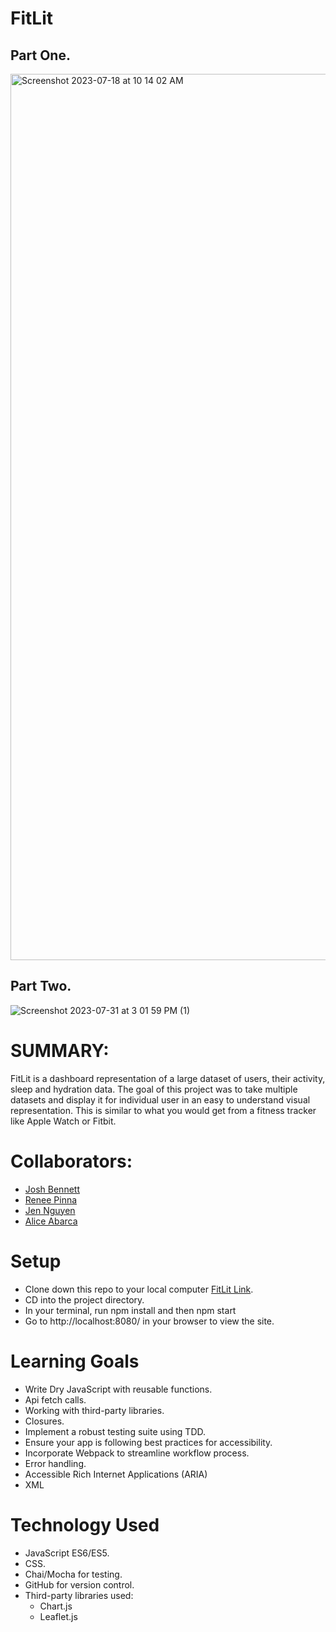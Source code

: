 # FitLit
## Part One.
<img width="1418" alt="Screenshot 2023-07-18 at 10 14 02 AM" src="https://github.com/JoshBennett793/fitlit/assets/123991375/00e99a1c-c7dd-4c76-8642-b683f05bc02d">

## Part Two.
![Screenshot 2023-07-31 at 3 01 59 PM (1)](https://github.com/JoshBennett793/fitlit/assets/123991375/d67b1c21-770e-4ffa-a4dd-615a7146c36e)

# SUMMARY:
FitLit is a dashboard representation of a large dataset of users, their activity, sleep and hydration data. The goal of this project was to take multiple datasets and display it for individual user in an easy to understand visual representation. This is similar to what you would get from a fitness tracker like Apple Watch or Fitbit.

# Collaborators: 
- [Josh Bennett](https://github.com/JoshBennett793)
- [Renee Pinna](https://github.com/reneepinna)
- [Jen Nguyen](https://github.com/Jnguyen615)
- [Alice Abarca](https://github.com/aliceabarca)

# Setup
- Clone down this repo to your local computer [FitLit Link](git@github.com:JoshBennett793/fitlit.git).
- CD into the project directory.
- In your terminal, run npm install and then npm start
- Go to http://localhost:8080/ in your browser to view the site.

# Learning Goals
- Write Dry JavaScript with reusable functions.
- Api fetch calls.
- Working with third-party libraries.
- Closures.
- Implement a robust testing suite using TDD.
- Ensure your app is following best practices for accessibility.
- Incorporate Webpack to streamline workflow process.
- Error handling.
- Accessible Rich Internet Applications (ARIA)
- XML

# Technology Used
- JavaScript ES6/ES5.
- CSS.
- Chai/Mocha for testing.
- GitHub for version control.
- Third-party libraries used:
  - Chart.js
  - Leaflet.js

